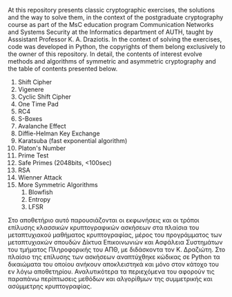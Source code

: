At this repository presents classic cryptographic exercises, the solutions and the way to solve them, in the context of the  postgraduate cryptography course as part of the MsC education program Communication Networks and Systems Security at the Informatics department of AUTH, taught by Asssistant Professor K. A. Draziotis. In the context of solving the exercises, code was developed in Python, the copyrights of them belong exclusively to the owner of this repository. In detail, the contents of interest evolve methods and algorithms of symmetric and asymmetric cryptography and the table of contents presented below.

1. Shift Cipher
2. Vigenere
3. Cyclic Shift Cipher
4. One Time Pad
5. RC4
6. S-Boxes
7. Avalanche Effect
8. Diffie-Helman Key Exchange
9. Karatsuba (fast exponential algorithm)
10. Platon's Number
11. Prime Test
12. Safe Primes (2048bits, <100sec)
13. RSA
14. Wienner Attack
15. More Symmetric Algorithms
    1. Blowfish
    2. Entropy
    3. LFSR

Στο αποθετήριο αυτό παρουσιάζονται οι εκφωνήσεις και οι τρόποι επίλυσης κλασσικών κρυπτογραφικών ασκήσεων στα πλαίσια του μεταπτυχιακού μαθήματος κρυπτογραφίας, μέρος του προγράμματος των μεταπτυχιακών σπουδών Δίκτυα Επικοινωνιών και Ασφάλεια Συστημάτων του τμήματος Πληροφορικής του ΑΠΘ, με διδάσκοντα τον Κ. Δραζιώτη. Στο πλαίσιο της επίλυσης των ασκήσεων αναπτύχθηκε κώδικας σε Python τα δικαιώματα του οποίου ανήκουν αποκλειστηκά και μόνο στον κάτοχο του εν λόγω αποθετηρίου. Αναλυτικότερα τα περιεχόμενα του αφορούν τις παραπάνω περίπτωσεις μεθόδων και αλγορίθμων της συμμετρικής και ασύμμετρης κρυπτογραφίας.
